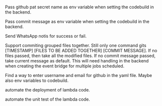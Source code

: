 Pass github pat secret name as env variable when setting the codebuild in the backend.

Pass commit message as env variable when setting the codebuild in the backend.

Send WhatsApp notis for success or fail.

Support commiting grouped files together. Still only one command gits [TIMESTAMP] [FILES TO BE ADDED TOGETHER] [COMMIT MESSAGE]. If no files passed, then take all the modified files. If no commit message passed, take current message as default. This will need handling in the backend when creating the event bridge for multiple jobs scheduled. 

Find a way to enter username and email for github in the yaml file. Maybe also env variables to codebuild.

automate the deployment of lambda code.

automate the unit test of the lambda code.